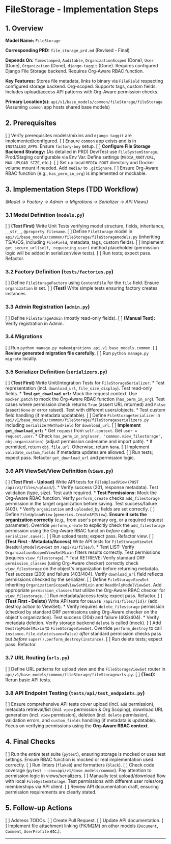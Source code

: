 

# FileStorage - Implementation Steps

## 1. Overview

**Model Name:**
`FileStorage`

**Corresponding PRD:**
`file_storage_prd.md` (Revised - Final)

**Depends On:**
`Timestamped`, `Auditable`, `OrganizationScoped` (Done), `User` (Done), `Organization` (Done), `django-taggit` (Done). Requires configured Django File Storage backend. Requires Org-Aware RBAC function.

**Key Features:**
Stores file metadata, links to binary via `FileField` respecting configured storage backend. Org-scoped. Supports tags, custom fields. Includes upload/access API patterns with Org-Aware permission checks.

**Primary Location(s):**
`api/v1/base_models/common/fileStorage/fileStorage` (Assuming `common` app hosts shared base models)

## 2. Prerequisites

[ ] Verify prerequisites models/mixins and `django-taggit` are implemented/configured.
[ ] Ensure `common` app exists and is in `INSTALLED_APPS`. Ensure `factory-boy` setup.
[ ] **Configure File Storage Backend Strategy:** (As detailed in PRD) Dev/Test use `FileSystemStorage`. Prod/Staging configurable via Env Var. Define settings (`MEDIA_ROOT/URL`, `MAX_UPLOAD_SIZE`, etc.).
[ ] Set up local `MEDIA_ROOT` directory and Docker volume mount if needed. Add `media/` to `.gitignore`.
[ ] Ensure Org-Aware RBAC function (e.g., `has_perm_in_org`) is implemented or mockable.

## 3. Implementation Steps (TDD Workflow)

  *(Model -> Factory -> Admin -> Migrations -> Serializer -> API Views)*

  ### 3.1 Model Definition (`models.py`)

  [ ] **(Test First)** Write Unit Tests verifying model structure, fields, inheritance, `__str__`, `@property filename`.
  [ ] Define `FileStorage` model in `api/v1/base_models/common/fileStorage/fileStoragemodels.py` (inheriting TS/A/OS, including `FileField`, metadata, tags, custom fields).
  [ ] Implement `get_secure_url(self, requesting_user)` method placeholder (permission logic will be added in serializer/view tests).
  [ ] Run tests; expect pass. Refactor.

  ### 3.2 Factory Definition (`tests/factories.py`)

  [ ] Define `FileStorageFactory` using `ContentFile` for the `file` field. Ensure `organization` is set.
  [ ] **(Test)** Write simple tests ensuring factory creates instances.

  ### 3.3 Admin Registration (`admin.py`)

  [ ] Define `FileStorageAdmin` (mostly read-only fields).
  [ ] **(Manual Test):** Verify registration in Admin.

  ### 3.4 Migrations

  [ ] Run `python manage.py makemigrations api.v1.base_models.common`.
  [ ] **Review generated migration file carefully.**
  [ ] Run `python manage.py migrate` locally.

  ### 3.5 Serializer Definition (`serializers.py`)

  [ ] **(Test First)** Write Unit/Integration Tests for `FileStorageSerializer`.
      *   Test representation (incl. `download_url`, `file_size_display`). Test read-only fields.
      *   **Test `get_download_url`:** Mock the request context. Use `mocker.patch` to mock the Org-Aware RBAC function (`has_perm_in_org`). Test cases where permission check returns `True` (assert URL returned) and `False` (assert `None` or error raised). Test with different users/objects.
      *   Test custom field handling (if metadata updatable).
  [ ] Define `FileStorageSerializer` in `api/v1/base_models/common/fileStorage/fileStorageserializers.py` including `SerializerMethodField` for `download_url`.
  [ ] **Implement `get_download_url`:**
      *   Get `request` from `self.context`. Get `user = request.user`.
      *   Check `has_perm_in_org(user, 'common.view_filestorage', obj.organization)` (adjust permission codename and import path).
      *   If permitted, return `obj.file.url`. Otherwise, return `None`.
  [ ] Implement `validate_custom_fields` if metadata updates are allowed.
  [ ] Run tests; expect pass. Refactor `get_download_url` and permission logic.

  ### 3.6 API ViewSet/View Definition (`views.py`)

  [ ] **(Test First - Upload)** Write API tests for `FileUploadView` (`POST /api/v1/files/upload/`).
      *   Verify success (201, response metadata). Test validation (type, size). Test auth required.
      *   **Test Permissions:** Mock the Org-Aware RBAC function. Verify `perform_create` checks `add_filestorage` permission in the target organization before saving. Test success/failure (403).
      *   Verify `organization` and `uploaded_by` fields are set correctly.
  [ ] Define `FileUploadView` (`generics.CreateAPIView`). **Ensure it sets the organization correctly** (e.g., from user's primary org, or a required request parameter). Override `perform_create` to explicitly check the `add_filestorage` permission using the Org-Aware RBAC function *before* calling `serializer.save()`.
  [ ] Run upload tests; expect pass. Refactor view.
  [ ] **(Test First - Metadata/Access)** Write API tests for `FileStorageViewSet` (`ReadOnlyModelViewSet` on `/api/v1/files/`).
      *   Test LIST: Verify `OrganizationScopedViewSetMixin` filters results correctly. Test permissions (requires `view_filestorage`).
      *   Test RETRIEVE: Verify standard DRF `permission_classes` (using Org-Aware checker) correctly check `view_filestorage` on the object's organization before returning metadata. Test success (200) and failure (403/404). Verify `download_url` field reflects permissions checked by the serializer.
  [ ] Define `FileStorageViewSet` inheriting `OrganizationScopedViewSetMixin` and `ReadOnlyModelViewSet`. Add appropriate `permission_classes` that utilize the Org-Aware RBAC checker for `view_filestorage`.
  [ ] Run metadata/access tests; expect pass. Refactor.
  [ ] **(Test First - Delete)** Write API tests for `DELETE /api/v1/files/{id}/` (add destroy action to ViewSet).
      *   Verify requires `delete_filestorage` permission (checked by standard DRF permissions using Org-Aware checker on the object's organization). Test success (204) and failure (403/404).
      *   Verify metadata deletion. Verify storage backend `delete` is called (mock).
  [ ] Add `DestroyModelMixin` to `FileStorageViewSet`. Override `perform_destroy` to call `instance.file.delete(save=False)` *after* standard permission checks pass but *before* `super().perform_destroy(instance)`.
  [ ] Run delete tests; expect pass. Refactor.

  ### 3.7 URL Routing (`urls.py`)

  [ ] Define URL patterns for upload view and the `FileStorageViewSet` router in `api/v1/base_models/common/fileStorage/fileStorageurls.py`.
  [ ] **(Test):** Rerun basic API tests.

  ### 3.8 API Endpoint Testing (`tests/api/test_endpoints.py`)

  [ ] Ensure comprehensive API tests cover upload (incl. `add` permission), metadata retrieval/list (incl. `view` permission & Org Scoping), download URL generation (incl. `view` permission), deletion (incl. `delete` permission), validation errors, and `custom_fields` handling (if metadata is updatable). Focus on verifying permissions using the **Org-Aware RBAC context**.

## 4. Final Checks

[ ] Run the *entire* test suite (`pytest`), ensuring storage is mocked or uses test settings. Ensure RBAC function is mocked or real implementation used correctly.
[ ] Run linters (`flake8`) and formatters (`black`).
[ ] Check code coverage (`pytest --cov=api/v1/base_models/common`). Pay attention to permission logic in views/serializers.
[ ] Manually test upload/download flow with local `FileSystemStorage`. Test permissions with different user roles/org memberships via API client.
[ ] Review API documentation draft, ensuring permission requirements are clearly stated.

## 5. Follow-up Actions

[ ] Address TODOs.
[ ] Create Pull Request.
[ ] Update API documentation.
[ ] Implement file attachment linking (FK/M2M) on other models (`Document`, `Comment`, `UserProfile` etc.).

---